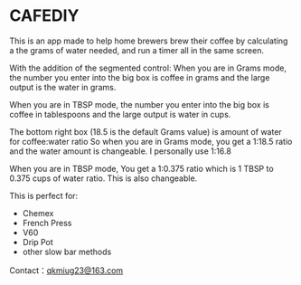 # CAFEDIY

This is an app made to help home brewers brew their coffee by calculating a the grams of water needed,
and run a timer all in the same screen. 

With the addition of the segmented control: 
When you are in Grams mode, the number you enter into the big box is coffee in grams and the large output is the water in grams. 

When you are in TBSP mode, the number you enter into the big box is coffee in tablespoons and the large output is water in cups. 

The bottom right box (18.5 is the default Grams value) is amount of water for coffee:water ratio
So when you are in Grams mode, you get a 1:18.5 ratio and the water amount is changeable. I personally use 1:16.8

When you are in TBSP mode, You get a 1:0.375 ratio which is 1 TBSP to 0.375 cups of water ratio. This is also changeable. 


This is perfect for:
- Chemex
- French Press
- V60
- Drip Pot
- other slow bar methods

Contact：qkmiug23@163.com
